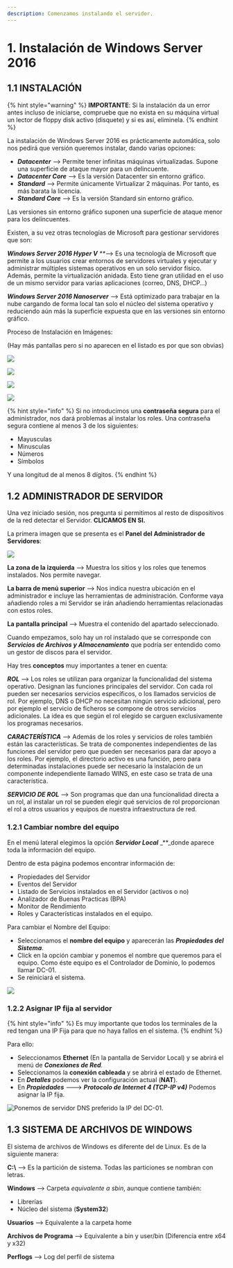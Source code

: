 ```yaml
---
description: Comenzamos instalando el servidor.
---
```


# 1. Instalación de Windows Server 2016

## **1.1 INSTALACIÓN**

{% hint style="warning" %}
**IMPORTANTE**: Si la instalación da un error antes incluso de iniciarse, compruebe que no exista en su máquina virtual un lector de floppy disk activo (disquete) y si es así, eliminela.
{% endhint %}

La instalación de Windows Server 2016 es prácticamente automática, solo nos pedirá que versión queremos instalar, dando varias opciones:

* _**Datacenter**_ --> Permite tener infinitas máquinas virtualizadas. Supone una superficie de ataque mayor para un delincuente.
* _**Datacenter Core**_ --> Es la versión Datacenter sin entorno gráfico.
* _**Standard**_ --> Permite únicamente Virtualizar 2 máquinas. Por tanto, es más barata la licencia.
* _**Standard Core**_ --> Es la versión Standard sin entorno gráfico.

Las versiones sin entorno gráfico suponen una superficie de ataque menor para los delincuentes.

Existen, a su vez otras tecnologías de Microsoft para gestionar servidores que son:

_**Windows Server 2016 Hyper V**_ _\*\*_--> Es una tecnología de Microsoft que permite a los usuarios crear entornos de servidores virtuales y ejecutar y administrar múltiples sistemas operativos en un solo servidor físico. Además, permite la virtualización anidada. Esto tiene gran utilidad en el uso de un mismo servidor para varias aplicaciones (correo, DNS, DHCP…)

_**Windows Server 2016 Nanoserver**_ --> Está optimizado para trabajar en la nube cargando de forma local tan solo el núcleo del sistema operativo y reduciendo aún más la superficie expuesta que en las versiones sin entorno gráfico.

Proceso de Instalación en Imágenes:

(Hay más pantallas pero si no aparecen en el listado es por que son obvias)

![](../../.gitbook/assets/0.png)

![](<../../.gitbook/assets/1 (3).png>)

![](<../../.gitbook/assets/2 (2).png>)

![](<../../.gitbook/assets/3 (2).png>)

{% hint style="info" %}
Si no introducimos una **contraseña segura** para el administrador, nos dará problemas al instalar los roles. Una contraseña segura contiene al menos 3 de los siguientes:

* Mayusculas
* Minusculas
* Números
* Símbolos

Y una longitud de al menos 8 dígitos.
{% endhint %}

## **1.2 ADMINISTRADOR DE SERVIDOR**

Una vez iniciado sesión, nos pregunta si permitimos al resto de dispositivos de la red detectar el Servidor. **CLICAMOS EN SI.**

La primera imagen que se presenta es el **Panel del Administrador de Servidores**:

![](<../../.gitbook/assets/4 (1).png>)

**La zona de la izquierda** --> Muestra los sitios y los roles que tenemos instalados. Nos permite navegar.

**La barra de menú superior** --> Nos indica nuestra ubicación en el administrador e incluye las herramientas de administración. Conforme vaya añadiendo roles a mi Servidor se irán añadiendo herramientas relacionadas con estos roles.

**La** **pantalla** **principal** --> Muestra el contenido del apartado seleccionado.

Cuando empezamos, solo hay un rol instalado que se corresponde con _**Servicios de Archivos y Almacenamiento**_ que podría ser entendido como un gestor de discos para el servidor.

Hay tres **conceptos** muy importantes a tener en cuenta:

_**ROL**_ --> Los roles se utilizan para organizar la funcionalidad del sistema operativo. Designan las funciones principales del servidor. Con cada rol pueden ser necesarios servicios específicos, o los llamados servicios de rol. Por ejemplo, DNS o DHCP no necesitan ningún servicio adicional, pero por ejemplo el servicio de ficheros se compone de otros servicios adicionales. La idea es que según el rol elegido se carguen exclusivamente los programas necesarios.

_**CARACTERÍSTICA**_ --> Además de los roles y servicios de roles también están las características. Se trata de componentes independientes de las funciones del servidor pero que pueden ser necesarios para dar apoyo a los roles. Por ejemplo, el directorio activo es una función, pero para determinadas instalaciones puede ser necesario la instalación de un componente independiente llamado WINS, en este caso se trata de una característica.

_**SERVICIO DE ROL**_ --> Son programas que dan una funcionalidad directa a un rol, al instalar un rol se pueden elegir qué servicios de rol proporcionan el rol a otros usuarios y equipos de nuestra infraestructura de red.

### **1.2.1 Cambiar nombre del equipo**

En el menú lateral elegimos la opción _**Servidor Local**_ _\*\*_donde aparece toda la información del equipo.

Dentro de esta página podemos encontrar información de:

* Propiedades del Servidor
* Eventos del Servidor
* Listado de Servicios instalados en el Servidor (activos o no)
* Analizador de Buenas Practicas (BPA)
* Monitor de Rendimiento
* Roles y Características instalados en el equipo.

Para cambiar el Nombre del Equipo:

* Seleccionamos el **nombre del equipo** y aparecerán las _**Propiedades del Sistema**_.
* Click en la opción cambiar y ponemos el nombre que queremos para el equipo. Como éste equipo es el Controlador de Dominio, lo podemos llamar DC-01.
* Se reiniciará el sistema.

![](<../../.gitbook/assets/5 (2).png>)

### **1.2.2 Asignar IP fija al servidor**

{% hint style="info" %}
Es muy importante que todos los terminales de la red tengan una IP Fija para que no haya fallos en el sistema.
{% endhint %}

Para ello:

* Seleccionamos **Ethernet** (En la pantalla de Servidor Local) y se abrirá el menú de _**Conexiones de Red**._
* Seleccionamos la **conexión cableada** y se abrirá el estado de Ethernet.
* En _**Detalles**_ podemos ver la configuración actual (**NAT**).
* En _**Propiedades**_ ---> _**Protocolo de Internet 4 (TCP-IP v4)**_ Podemos asignar la IP fija.

![Ponemos de servidor DNS preferido la IP del DC-01.](<../../.gitbook/assets/6 (2).png>)

## **1.3 SISTEMA DE ARCHIVOS DE WINDOWS**

El sistema de archivos de Windows es diferente del de Linux. Es de la siguiente manera:

**C:\\** --> Es la partición de sistema. Todas las particiones se nombran con letras.

**Windows** --> Carpeta _equivalente a sbin_, aunque contiene también:

* Librerías
* Núcleo del sistema (**System32**)

**Usuarios** --> Equivalente a la carpeta home

**Archivos de Programa** --> Equivalente a bin y user/bin (Diferencia entre x64 y x32)

**Perflogs** --> Log del perfil de sistema
